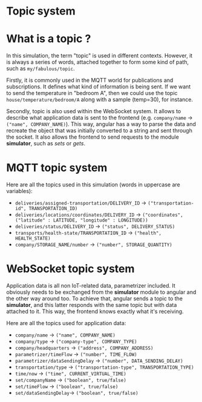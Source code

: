 Topic system
=======

# What is a topic ? #
In this simulation, the term "topic" is used in different contexts. However, it is always a series of words, attached together to form some kind of path, such as `my/fabulous/topic`.

Firstly, it is commonly used in the MQTT world for publications and subscriptions. It defines what kind of information is being sent. If we want to send the temperature in "bedroom A", then we could use the topic `house/temperature/bedroom/A` along with a sample (temp=30), for instance.

Secondly, topic is also used within the WebSocket system. It allows to describe what application data is sent to the frontend (e.g. `company/name` -> `("name", COMPANY_NAME)`). This way, angular has a way to parse the data and recreate the object that was initially converted to a string and sent through the socket. It also allows the frontend to send requests to the module **simulator**, such as _sets_ or _gets_.

# MQTT topic system #
Here are all the topics used in this simulation (words in uppercase are variables):
* `deliveries/assigned-transportation/DELIVERY_ID` -> `("transportation-id", TRANSPORTATION_ID)` 
* `deliveries/locations/coordinates/DELIVERY_ID` -> `("coordinates", ("latitude" : LATITUDE, "longitude" : LONGITUDE))`
* `deliveries/status/DELIVERY_ID` -> `("status", DELIVERY_STATUS)`
* `transports/health-state/TRANSPORTATION_ID` -> `("health", HEALTH_STATE)`
* `company/STORAGE_NAME/number` -> `("number", STORAGE_QUANTITY)`

# WebSocket topic system #
Application data is all non IoT-related data, parametrizer included. It obviously needs to be exchanged from the **simulator** module to angular and the other way around too. To achieve that, angular sends a topic to the **simulator**, and this latter responds with the same topic but with data attached to it. This way, the frontend knows exactly what it's receiving.

Here are all the topics used for application data:
* `company/name` -> `("name", COMPANY_NAME)`
* `company/type` -> `("company-type", COMPANY_TYPE)`
* `company/headquarters` -> `("address", COMPANY_ADDRESS)`
* `parametrizer/timeFlow` -> `("number", TIME_FLOW)`
* `parametrizer/dataSendingDelay` -> `("number", DATA_SENDING_DELAY)`
* `transportation/type` -> `("transportation-type", TRANSPORTATION_TYPE)`
* `time/now` -> `("time", CURRENT_VIRTUAL_TIME)`
* `set/companyName` -> `("boolean", true/false)`
* `set/timeFlow` -> `("boolean", true/false)`
* `set/dataSendingDelay`-> `("boolean", true/false)`
